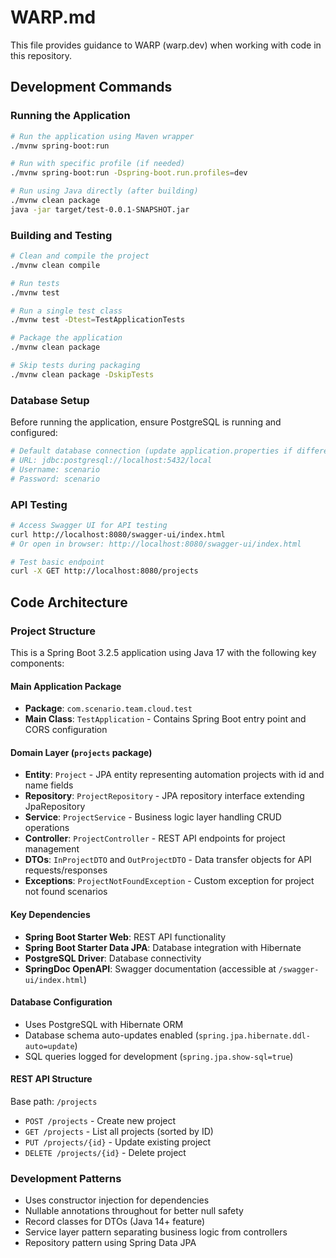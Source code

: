 # WARP.md

This file provides guidance to WARP (warp.dev) when working with code in this repository.

## Development Commands

### Running the Application
```bash
# Run the application using Maven wrapper
./mvnw spring-boot:run

# Run with specific profile (if needed)
./mvnw spring-boot:run -Dspring-boot.run.profiles=dev

# Run using Java directly (after building)
./mvnw clean package
java -jar target/test-0.0.1-SNAPSHOT.jar
```

### Building and Testing
```bash
# Clean and compile the project
./mvnw clean compile

# Run tests
./mvnw test

# Run a single test class
./mvnw test -Dtest=TestApplicationTests

# Package the application
./mvnw clean package

# Skip tests during packaging
./mvnw clean package -DskipTests
```

### Database Setup
Before running the application, ensure PostgreSQL is running and configured:
```bash
# Default database connection (update application.properties if different):
# URL: jdbc:postgresql://localhost:5432/local
# Username: scenario
# Password: scenario
```

### API Testing
```bash
# Access Swagger UI for API testing
curl http://localhost:8080/swagger-ui/index.html
# Or open in browser: http://localhost:8080/swagger-ui/index.html

# Test basic endpoint
curl -X GET http://localhost:8080/projects
```

## Code Architecture

### Project Structure
This is a Spring Boot 3.2.5 application using Java 17 with the following key components:

#### Main Application Package
- **Package**: `com.scenario.team.cloud.test`
- **Main Class**: `TestApplication` - Contains Spring Boot entry point and CORS configuration

#### Domain Layer (`projects` package)
- **Entity**: `Project` - JPA entity representing automation projects with id and name fields
- **Repository**: `ProjectRepository` - JPA repository interface extending JpaRepository
- **Service**: `ProjectService` - Business logic layer handling CRUD operations
- **Controller**: `ProjectController` - REST API endpoints for project management
- **DTOs**: `InProjectDTO` and `OutProjectDTO` - Data transfer objects for API requests/responses
- **Exceptions**: `ProjectNotFoundException` - Custom exception for project not found scenarios

#### Key Dependencies
- **Spring Boot Starter Web**: REST API functionality
- **Spring Boot Starter Data JPA**: Database integration with Hibernate
- **PostgreSQL Driver**: Database connectivity
- **SpringDoc OpenAPI**: Swagger documentation (accessible at `/swagger-ui/index.html`)

#### Database Configuration
- Uses PostgreSQL with Hibernate ORM
- Database schema auto-updates enabled (`spring.jpa.hibernate.ddl-auto=update`)
- SQL queries logged for development (`spring.jpa.show-sql=true`)

#### REST API Structure
Base path: `/projects`
- `POST /projects` - Create new project
- `GET /projects` - List all projects (sorted by ID)
- `PUT /projects/{id}` - Update existing project
- `DELETE /projects/{id}` - Delete project

### Development Patterns
- Uses constructor injection for dependencies
- Nullable annotations throughout for better null safety
- Record classes for DTOs (Java 14+ feature)
- Service layer pattern separating business logic from controllers
- Repository pattern using Spring Data JPA
